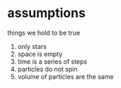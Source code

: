 # assumptions
things we hold to be true

1. only stars
2. space is empty
3. time is a series of steps
4. particles do not spin
5. volume of particles are the same


